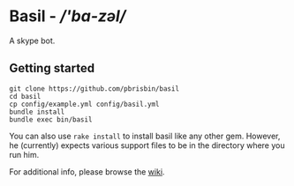 # Basil - */'ba-zəl/*

A skype bot.

## Getting started

~~~ { .bash }
git clone https://github.com/pbrisbin/basil
cd basil
cp config/example.yml config/basil.yml
bundle install
bundle exec bin/basil
~~~

You can also use `rake install` to install basil like any other gem. 
However, he (currently) expects various support files to be in the 
directory where you run him.

For additional info, please browse the [wiki][].

[wiki]: https://github.com/pbrisbin/basil/wiki
